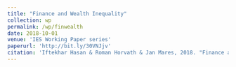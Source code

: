 ```yaml
---
title: "Finance and Wealth Inequality"
collection: wp
permalink: /wp/finwealth
date: 2018-10-01
venue: 'IES Working Paper series'
paperurl: 'http://bit.ly/30VNJjv'
citation: 'Iftekhar Hasan & Roman Horvath & Jan Mares, 2018. "Finance and Wealth Inequality," Working Papers IES 2018/35, Charles University Prague, Faculty of Social Sciences, Institute of Economic Studies, revised Dec 2018'
---
```


